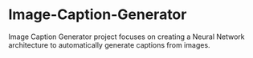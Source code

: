 # Image-Caption-Generator
Image Caption Generator project focuses on creating a Neural Network architecture to automatically generate captions from images.
